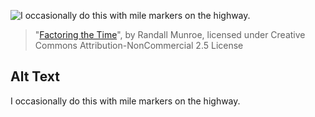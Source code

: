 ![I occasionally do this with mile markers on the highway.](https://imgs.xkcd.com/comics/factoring_the_time.png)
> "[Factoring the Time](https://xkcd.com/247/)", by Randall Munroe, licensed under Creative Commons Attribution-NonCommercial 2.5 License

## Alt Text
I occasionally do this with mile markers on the highway.
